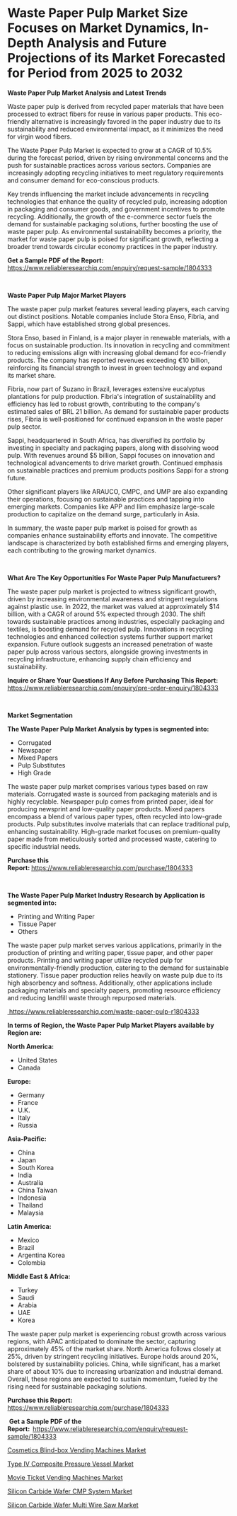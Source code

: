 <p><h1>Waste Paper Pulp Market Size Focuses on Market Dynamics, In-Depth Analysis and Future Projections of its Market Forecasted for Period from 2025 to 2032</h1></p><p><strong>Waste Paper Pulp Market Analysis and Latest Trends</strong></p>
<p><p>Waste paper pulp is derived from recycled paper materials that have been processed to extract fibers for reuse in various paper products. This eco-friendly alternative is increasingly favored in the paper industry due to its sustainability and reduced environmental impact, as it minimizes the need for virgin wood fibers.</p><p>The Waste Paper Pulp Market is expected to grow at a CAGR of 10.5% during the forecast period, driven by rising environmental concerns and the push for sustainable practices across various sectors. Companies are increasingly adopting recycling initiatives to meet regulatory requirements and consumer demand for eco-conscious products. </p><p>Key trends influencing the market include advancements in recycling technologies that enhance the quality of recycled pulp, increasing adoption in packaging and consumer goods, and government incentives to promote recycling. Additionally, the growth of the e-commerce sector fuels the demand for sustainable packaging solutions, further boosting the use of waste paper pulp. As environmental sustainability becomes a priority, the market for waste paper pulp is poised for significant growth, reflecting a broader trend towards circular economy practices in the paper industry.</p></p>
<p><strong>Get a Sample PDF of the Report:&nbsp;</strong> <a href="https://www.reliableresearchiq.com/enquiry/request-sample/1804333?utm_campaign=3071&utm_medium=2&utm_source=Github&utm_content=ia&utm_term=01042025&utm_id=waste-paper-pulp">https://www.reliableresearchiq.com/enquiry/request-sample/1804333</a></p>
<p>&nbsp;</p>
<p><strong>Waste Paper Pulp Major Market Players</strong></p>
<p><p>The waste paper pulp market features several leading players, each carving out distinct positions. Notable companies include Stora Enso, Fibria, and Sappi, which have established strong global presences.</p><p>Stora Enso, based in Finland, is a major player in renewable materials, with a focus on sustainable production. Its innovation in recycling and commitment to reducing emissions align with increasing global demand for eco-friendly products. The company has reported revenues exceeding €10 billion, reinforcing its financial strength to invest in green technology and expand its market share.</p><p>Fibria, now part of Suzano in Brazil, leverages extensive eucalyptus plantations for pulp production. Fibria's integration of sustainability and efficiency has led to robust growth, contributing to the company's estimated sales of BRL 21 billion. As demand for sustainable paper products rises, Fibria is well-positioned for continued expansion in the waste paper pulp sector.</p><p>Sappi, headquartered in South Africa, has diversified its portfolio by investing in specialty and packaging papers, along with dissolving wood pulp. With revenues around $5 billion, Sappi focuses on innovation and technological advancements to drive market growth. Continued emphasis on sustainable practices and premium products positions Sappi for a strong future.</p><p>Other significant players like ARAUCO, CMPC, and UMP are also expanding their operations, focusing on sustainable practices and tapping into emerging markets. Companies like APP and Ilim emphasize large-scale production to capitalize on the demand surge, particularly in Asia.</p><p>In summary, the waste paper pulp market is poised for growth as companies enhance sustainability efforts and innovate. The competitive landscape is characterized by both established firms and emerging players, each contributing to the growing market dynamics.</p></p>
<p>&nbsp;</p>
<p><strong>What Are The Key Opportunities For Waste Paper Pulp Manufacturers?</strong></p>
<p><p>The waste paper pulp market is projected to witness significant growth, driven by increasing environmental awareness and stringent regulations against plastic use. In 2022, the market was valued at approximately $14 billion, with a CAGR of around 5% expected through 2030. The shift towards sustainable practices among industries, especially packaging and textiles, is boosting demand for recycled pulp. Innovations in recycling technologies and enhanced collection systems further support market expansion. Future outlook suggests an increased penetration of waste paper pulp across various sectors, alongside growing investments in recycling infrastructure, enhancing supply chain efficiency and sustainability.</p></p>
<p><strong>Inquire or Share Your Questions If Any Before Purchasing This Report:</strong> <a href="https://www.reliableresearchiq.com/enquiry/pre-order-enquiry/1804333?utm_campaign=3071&utm_medium=2&utm_source=Github&utm_content=ia&utm_term=01042025&utm_id=waste-paper-pulp">https://www.reliableresearchiq.com/enquiry/pre-order-enquiry/1804333</a></p>
<p>&nbsp;</p>
<p><strong>Market Segmentation</strong></p>
<p><strong>The Waste Paper Pulp Market Analysis by types is segmented into:</strong></p>
<p><ul><li>Corrugated</li><li>Newspaper</li><li>Mixed Papers</li><li>Pulp Substitutes</li><li>High Grade</li></ul></p>
<p><p>The waste paper pulp market comprises various types based on raw materials. Corrugated waste is sourced from packaging materials and is highly recyclable. Newspaper pulp comes from printed paper, ideal for producing newsprint and low-quality paper products. Mixed papers encompass a blend of various paper types, often recycled into low-grade products. Pulp substitutes involve materials that can replace traditional pulp, enhancing sustainability. High-grade market focuses on premium-quality paper made from meticulously sorted and processed waste, catering to specific industrial needs.</p></p>
<p><strong>Purchase this Report:&nbsp;</strong><a href="https://www.reliableresearchiq.com/purchase/1804333?utm_campaign=3071&utm_medium=2&utm_source=Github&utm_content=ia&utm_term=01042025&utm_id=waste-paper-pulp">https://www.reliableresearchiq.com/purchase/1804333</a></p>
<p>&nbsp;</p>
<p><strong>The Waste Paper Pulp Market Industry Research by Application is segmented into:</strong></p>
<p><ul><li>Printing and Writing Paper</li><li>Tissue Paper</li><li>Others</li></ul></p>
<p><p>The waste paper pulp market serves various applications, primarily in the production of printing and writing paper, tissue paper, and other paper products. Printing and writing paper utilize recycled pulp for environmentally-friendly production, catering to the demand for sustainable stationery. Tissue paper production relies heavily on waste pulp due to its high absorbency and softness. Additionally, other applications include packaging materials and specialty papers, promoting resource efficiency and reducing landfill waste through repurposed materials.</p></p>
<p><a href="https://www.reliableresearchiq.com/waste-paper-pulp-r1804333?utm_campaign=3071&utm_medium=2&utm_source=Github&utm_content=ia&utm_term=01042025&utm_id=waste-paper-pulp">&nbsp;https://www.reliableresearchiq.com/waste-paper-pulp-r1804333</a></p>
<p><strong>In terms of Region, the Waste Paper Pulp Market Players available by Region are:</strong></p>
<p>
    <p> <strong> North America: </strong>
        <ul>
            <li>United States</li>
            <li>Canada</li>
        </ul>
        </p> 
    <p> <strong> Europe: </strong>
        <ul>
            <li>Germany</li>
            <li>France</li>
            <li>U.K.</li>
            <li>Italy</li>
            <li>Russia</li>
        </ul>
        </p> 
    <p> <strong> Asia-Pacific: </strong>
        <ul>
            <li>China</li>
            <li>Japan</li>
            <li>South Korea</li>
            <li>India</li>
            <li>Australia</li>
            <li>China Taiwan</li>
            <li>Indonesia</li>
            <li>Thailand</li>
            <li>Malaysia</li>
        </ul>
        </p> 
    <p> <strong> Latin America: </strong>
        <ul>
            <li>Mexico</li>
            <li>Brazil</li>
            <li>Argentina Korea</li>
            <li>Colombia</li>
        </ul>
        </p> 
    <p> <strong> Middle East & Africa: </strong>
        <ul>
            <li>Turkey</li>
            <li>Saudi</li>
            <li>Arabia</li>
            <li>UAE</li>
            <li>Korea</li>
        </ul>
    </p>
    </p>
<p><p>The waste paper pulp market is experiencing robust growth across various regions, with APAC anticipated to dominate the sector, capturing approximately 45% of the market share. North America follows closely at 25%, driven by stringent recycling initiatives. Europe holds around 20%, bolstered by sustainability policies. China, while significant, has a market share of about 10% due to increasing urbanization and industrial demand. Overall, these regions are expected to sustain momentum, fueled by the rising need for sustainable packaging solutions.</p></p>
<p><strong>Purchase this Report: </strong><a href="https://www.reliableresearchiq.com/purchase/1804333?utm_campaign=3071&utm_medium=2&utm_source=Github&utm_content=ia&utm_term=01042025&utm_id=waste-paper-pulp">https://www.reliableresearchiq.com/purchase/1804333</a></p>
<p>&nbsp;<strong>Get a Sample PDF of the Report:&nbsp;&nbsp;</strong><a href="https://www.reliableresearchiq.com/enquiry/request-sample/1804333?utm_campaign=3071&utm_medium=2&utm_source=Github&utm_content=ia&utm_term=01042025&utm_id=waste-paper-pulp">https://www.reliableresearchiq.com/enquiry/request-sample/1804333</a></p>
<p><strong></strong></p>
<p><p><a href="https://www.linkedin.com/pulse/growth-trajectory-cosmetics-blind-box-vending-machines-market-qyohe?utm_campaign=3071&utm_medium=2&utm_source=Github&utm_content=ia&utm_term=01042025&utm_id=waste-paper-pulp">Cosmetics Blind-box Vending Machines Market</a></p><p><a href="https://www.linkedin.com/pulse/acomprehensive-analysis-type-iv-composite-pressure-vessel-market-f20he?utm_campaign=3071&utm_medium=2&utm_source=Github&utm_content=ia&utm_term=01042025&utm_id=waste-paper-pulp">Type IV Composite Pressure Vessel Market</a></p><p><a href="https://www.linkedin.com/pulse/analytics-driven-insights-movie-ticket-vending-machines-market-kz0le?utm_campaign=3071&utm_medium=2&utm_source=Github&utm_content=ia&utm_term=01042025&utm_id=waste-paper-pulp">Movie Ticket Vending Machines Market</a></p><p><a href="https://www.linkedin.com/pulse/detailed-analysis-silicon-carbide-wafer-cmp-system-market-size-4jmhe?utm_campaign=3071&utm_medium=2&utm_source=Github&utm_content=ia&utm_term=01042025&utm_id=waste-paper-pulp">Silicon Carbide Wafer CMP System Market</a></p><p><a href="https://www.linkedin.com/pulse/future-market-trends-silicon-carbide-wafer-multi-wire-saw-forecasting-dn8qe?utm_campaign=3071&utm_medium=2&utm_source=Github&utm_content=ia&utm_term=01042025&utm_id=waste-paper-pulp">Silicon Carbide Wafer Multi Wire Saw Market</a></p></p>